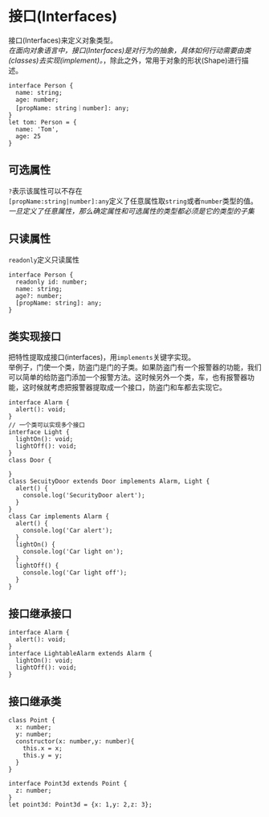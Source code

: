 # 接口(Interfaces)
接口(Interfaces)来定义对象类型。  
*在面向对象语言中，接口(Interfaces)是对行为的抽象，具体如何行动需要由类(classes)去实现(implement)。*，除此之外，常用于对象的形状(Shape)进行描述。
```
interface Person {
  name: string;
  age: number;
  [propName: string｜number]: any;
}
let tom: Person = {
  name: 'Tom',
  age: 25
}
```
## 可选属性
`?`表示该属性可以不存在  
`[propName:string|number]:any`定义了任意属性取`string`或者`number`类型的值。
*一旦定义了任意属性，那么确定属性和可选属性的类型都必须是它的类型的子集*
## 只读属性
`readonly`定义只读属性
```
interface Person {
  readonly id: number;
  name: string;
  age?: number;
  [propName: string]: any;
}
```
## 类实现接口
把特性提取成接口(interfaces)，用`implements`关键字实现。  
举例子，门使一个类，防盗门是门的子类。如果防盗门有一个报警器的功能，我们可以简单的给防盗门添加一个报警方法。这时候另外一个类，车，也有报警器功能，这时候就考虑把报警器提取成一个接口，防盗门和车都去实现它。
```
interface Alarm {
  alert(): void;
}
// 一个类可以实现多个接口
interface Light {
  lightOn(): void;
  lightOff(): void;
}
class Door {

}
class SecuityDoor extends Door implements Alarm, Light {
  alert() {
    console.log('SecurityDoor alert');
  }
}
class Car implements Alarm {
  alert() {
    console.log('Car alert');
  }
  lightOn() {
    console.log('Car light on');
  }
  lightOff() {
    console.log('Car light off');
  }
}
```
## 接口继承接口
```
interface Alarm {
  alert(): void;
}
interface LightableAlarm extends Alarm {
  lightOn(): void;
  lightOff(): void;
}
```
## 接口继承类
```
class Point {
  x: number;
  y: number;
  constructor(x: number,y: number){
    this.x = x;
    this.y = y;
  }
}

interface Point3d extends Point {
  z: number;
}
let point3d: Point3d = {x: 1,y: 2,z: 3};
```
